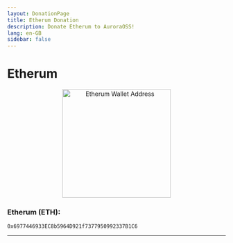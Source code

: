 ```yaml
---
layout: DonationPage
title: Etherum Donation
description: Donate Etherum to AuroraOSS!
lang: en-GB
sidebar: false
---
```


# Etherum 

<p align="center">
    <a href="etherum:0x6977446933EC8b5964D921f7377950992337B1C6">
        <img src="https://www.bitcoinqrcodemaker.com/api/?style=ethereum&amp;address=0x6977446933EC8b5964D921f7377950992337B1C6" alt="Etherum Wallet Address" height="250" width="250" border="0" />
    </a>
</p>

### Etherum (ETH): 
```
0x6977446933EC8b5964D921f7377950992337B1C6
```
***
